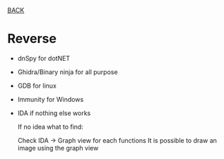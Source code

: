 [BACK](../README.md)
# Reverse

- dnSpy for dotNET
- Ghidra/Binary ninja for all purpose
- GDB for linux
- Immunity for Windows
- IDA if nothing else works

    If no idea what to find:

    Check IDA -> Graph view for each functions
    It is possible to draw an image using the graph view
